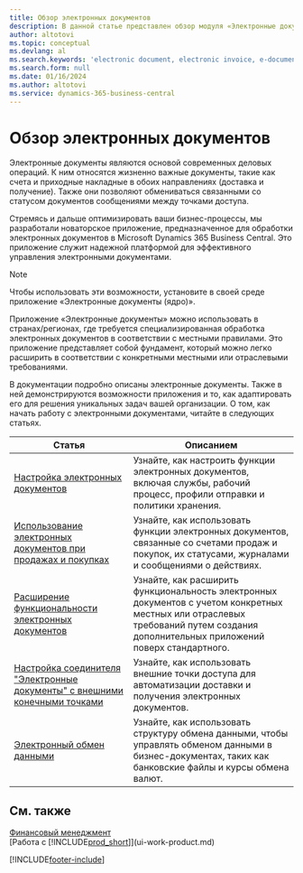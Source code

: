 ```yaml
---
title: Обзор электронных документов
description: В данной статье представлен обзор модуля «Электронные документы».
author: altotovi
ms.topic: conceptual
ms.devlang: al
ms.search.keywords: 'electronic document, electronic invoice, e-document, e-invoice'
ms.search.form: null
ms.date: 01/16/2024
ms.author: altotovi
ms.service: dynamics-365-business-central
---
```


# Обзор электронных документов

Электронные документы являются основой современных деловых операций. К ним относятся жизненно важные документы, такие как счета и приходные накладные в обоих направлениях (доставка и получение). Также они позволяют обмениваться связанными со статусом документов сообщениями между точками доступа.

Стремясь и дальше оптимизировать ваши бизнес-процессы, мы разработали новаторское приложение, предназначенное для обработки электронных документов в Microsoft Dynamics 365 Business Central. Это приложение служит надежной платформой для эффективного управления электронными документами.

> [!NOTE]
> Чтобы использовать эти возможности, установите в своей среде приложение «Электронные документы (ядро)».  

Приложение «Электронные документы» можно использовать в странах/регионах, где требуется специализированная обработка электронных документов в соответствии с местными правилами. Это приложение представляет собой фундамент, который можно легко расширить в соответствии с конкретными местными или отраслевыми требованиями.

В документации подробно описаны электронные документы. Также в ней демонстрируются возможности приложения и то, как адаптировать его для решения уникальных задач вашей организации. О том, как начать работу с электронными документами, читайте в следующих статьях.

| Статья | Описанием | 
|---------|-------------|
| [Настройка электронных документов](finance-how-setup-edocuments.md) | Узнайте, как настроить функции электронных документов, включая службы, рабочий процесс, профили отправки и политики хранения. |
| [Использование электронных документов при продажах и покупках](finance-how-use-edocuments.md) | Узнайте, как использовать функции электронных документов, связанные со счетами продаж и покупок, их статусами, журналами и сообщениями о действиях.| 
| [Расширение функциональности электронных документов](/dynamics365/business-central/dev-itpro/developer/devenv-extend-edocuments) | Узнайте, как расширить функциональность электронных документов с учетом конкретных местных или отраслевых требований путем создания дополнительных приложений поверх стандартного. |
| [Настройка соединителя "Электронные документы" с внешними конечными точками](finance-how-setup-edocuments-external.md) | Узнайте, как использовать внешние точки доступа для автоматизации доставки и получения электронных документов. |
| [Электронный обмен данными](across-data-exchange.md) | Узнайте, как использовать структуру обмена данными, чтобы управлять обменом данными в бизнес-документах, таких как банковские файлы и курсы обмена валют. | 

## См. также

[Финансовый менеджмент](finance.md)  
[Работа с [!INCLUDE[prod_short](includes/prod_short.md)]](ui-work-product.md)

[!INCLUDE[footer-include](includes/footer-banner.md)]

